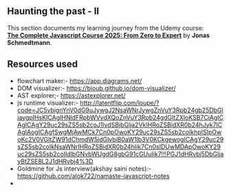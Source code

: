 ## Haunting the past - II

This section documents my learning journey from the Udemy course:  
[**The Complete Javascript Course 2025: From Zero to Expert**](https://www.udemy.com/course/the-complete-javascript-course/) by **Jonas Schmedtmann**.

## Resources used

- flowchart maker:- https://app.diagrams.net/
- DOM visualizer:- https://bioub.github.io/dom-visualizer/
- AST explorer;- https://astexplorer.net/
- js runtime visualizer:- http://latentflip.com/loupe/?code=JC5vbignYnV0dG9uJywgJ2NsaWNrJywgZnVuY3Rpb24gb25DbGljaygpIHsKICAgIHNldFRpbWVvdXQoZnVuY3Rpb24gdGltZXIoKSB7CiAgICAgICAgY29uc29sZS5sb2coJ1lvdSBjbGlja2VkIHRoZSBidXR0b24hJyk7ICAgIAogICAgfSwgMjAwMCk7Cn0pOwoKY29uc29sZS5sb2coIkhpISIpOwoKc2V0VGltZW91dChmdW5jdGlvbiB0aW1lb3V0KCkgewogICAgY29uc29sZS5sb2coIkNsaWNrIHRoZSBidXR0b24hIik7Cn0sIDUwMDApOwoKY29uc29sZS5sb2coIldlbGNvbWUgdG8gbG91cGUuIik7!!!PGJ1dHRvbj5DbGljayBtZSE8L2J1dHRvbj4%3D
- Goldmine for Js interview(akshay saini notes):- https://github.com/alok722/namaste-javascript-notes
-
